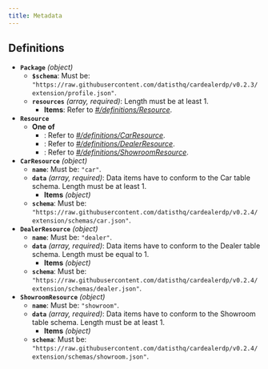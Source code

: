 ```yaml
---
title: Metadata
---
```


## Definitions

- <a id="definitions/Package"></a>**`Package`** *(object)*
  - <a id="definitions/Package/properties/%24schema"></a>**`$schema`**: Must be: `"https://raw.githubusercontent.com/datisthq/cardealerdp/v0.2.3/extension/profile.json"`.
  - <a id="definitions/Package/properties/resources"></a>**`resources`** *(array, required)*: Length must be at least 1.
    - <a id="definitions/Package/properties/resources/items"></a>**Items**: Refer to *[#/definitions/Resource](#definitions/Resource)*.
- <a id="definitions/Resource"></a>**`Resource`**
  - **One of**
    - <a id="definitions/Resource/oneOf/0"></a>: Refer to *[#/definitions/CarResource](#definitions/CarResource)*.
    - <a id="definitions/Resource/oneOf/1"></a>: Refer to *[#/definitions/DealerResource](#definitions/DealerResource)*.
    - <a id="definitions/Resource/oneOf/2"></a>: Refer to *[#/definitions/ShowroomResource](#definitions/ShowroomResource)*.
- <a id="definitions/CarResource"></a>**`CarResource`** *(object)*
  - <a id="definitions/CarResource/properties/name"></a>**`name`**: Must be: `"car"`.
  - <a id="definitions/CarResource/properties/data"></a>**`data`** *(array, required)*: Data items have to conform to the Car table schema. Length must be at least 1.
    - <a id="definitions/CarResource/properties/data/items"></a>**Items** *(object)*
  - <a id="definitions/CarResource/properties/schema"></a>**`schema`**: Must be: `"https://raw.githubusercontent.com/datisthq/cardealerdp/v0.2.4/extension/schemas/car.json"`.
- <a id="definitions/DealerResource"></a>**`DealerResource`** *(object)*
  - <a id="definitions/DealerResource/properties/name"></a>**`name`**: Must be: `"dealer"`.
  - <a id="definitions/DealerResource/properties/data"></a>**`data`** *(array, required)*: Data items have to conform to the Dealer table schema. Length must be equal to 1.
    - <a id="definitions/DealerResource/properties/data/items"></a>**Items** *(object)*
  - <a id="definitions/DealerResource/properties/schema"></a>**`schema`**: Must be: `"https://raw.githubusercontent.com/datisthq/cardealerdp/v0.2.4/extension/schemas/dealer.json"`.
- <a id="definitions/ShowroomResource"></a>**`ShowroomResource`** *(object)*
  - <a id="definitions/ShowroomResource/properties/name"></a>**`name`**: Must be: `"showroom"`.
  - <a id="definitions/ShowroomResource/properties/data"></a>**`data`** *(array, required)*: Data items have to conform to the Showroom table schema. Length must be at least 1.
    - <a id="definitions/ShowroomResource/properties/data/items"></a>**Items** *(object)*
  - <a id="definitions/ShowroomResource/properties/schema"></a>**`schema`**: Must be: `"https://raw.githubusercontent.com/datisthq/cardealerdp/v0.2.4/extension/schemas/showroom.json"`.

